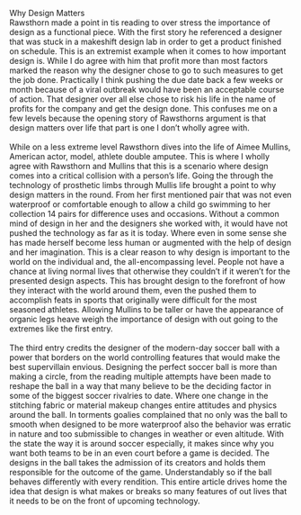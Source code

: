 Why Design Matters 
<br>Rawsthorn made a point in tis reading to over stress the importance of design as a functional piece. With the first story he referenced a designer that was stuck in a makeshift design lab in order to get a product finished on schedule. This is an extremist example when it comes to how important design is. While I do agree with him that profit more than most factors marked the reason why the designer chose to go to such measures to get the job done. Practically I think pushing the due date back a few weeks or month because of a viral outbreak would have been an acceptable course of action. That designer over all else chose to risk his life in the name of profits for the company and get the design done. This confuses me on a few levels because the opening story of Rawsthorns argument is that design matters over life that part is one I don’t wholly agree with. <br>
<br>While on a less extreme level Rawsthorn dives into the life of Aimee Mullins, American actor, model, athlete double amputee. This is where I wholly agree with Rawsthorn and Mullins that this is a scenario where design comes into a critical collision with a person’s life. Going the through the technology of prosthetic limbs through Mullis life brought a point to why design matters in the round. From her first mentioned pair that was not even waterproof or comfortable enough to allow a child go swimming to her collection 14 pairs for difference uses and occasions. Without a common mind of design in her and the designers she worked with, it would have not pushed the technology as far as it is today. Where even in some sense she has made herself become less human or augmented with the help of design and her imagination. This is a clear reason to why design is important to the world on the individual and, the all-encompassing level. People not have a chance at living normal lives that otherwise they couldn’t if it weren’t for the presented design aspects. This has brought design to the forefront of how they interact with the world around them, even the pushed them to accomplish feats in sports that originally were difficult for the most seasoned athletes. Allowing Mullins to be taller or have the appearance of organic legs heave weigh the importance of design with out going to the extremes like the first entry.<br> 
<br>The third entry credits the designer of the modern-day soccer ball with a power that borders on the world controlling features that would make the best supervillain envious. Designing the perfect soccer ball is more than making a circle, from the reading multiple attempts have been made to reshape the ball in a way that many believe to be the deciding factor in some of the biggest soccer rivalries to date. Where one change in the stitching fabric or material makeup changes entire attitudes and physics around the ball. In torments goalies complained that no only was the ball to smooth when designed to be more waterproof also the behavior was erratic in nature and too submissible to changes in weather or even altitude. With the state the way it is around soccer especially, it makes since why you want both teams to be in an even court before a game is decided. The designs in the ball takes the admission of its creators and holds them responsible for the outcome of the game. Understandably so if the ball behaves differently with every rendition. This entire article drives home the idea that design is what makes or breaks so many features of out lives that it needs to be on the front of upcoming technology. 

